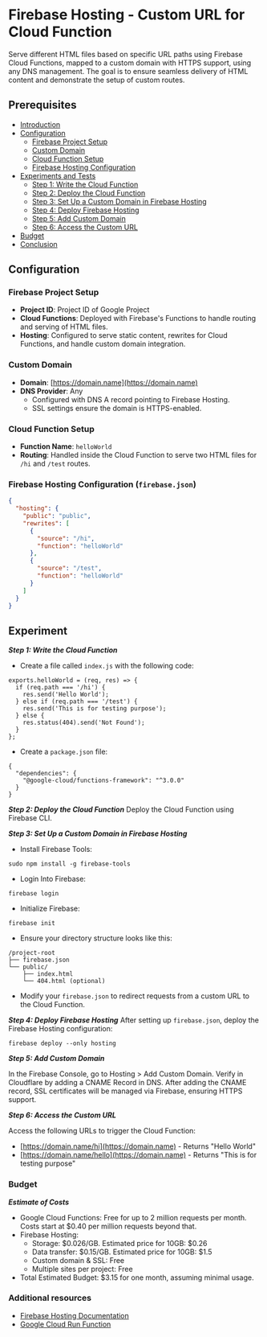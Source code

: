 # Firebase Hosting - Custom URL for Cloud Function

Serve different HTML files based on specific URL paths using Firebase Cloud Functions, mapped to a custom domain with HTTPS support, using any DNS management. The goal is to ensure seamless delivery of HTML content and demonstrate the setup of custom routes.

## Prerequisites

- [Introduction](#introduction)
- [Configuration](#configuration)
  - [Firebase Project Setup](#firebase-project-setup)
  - [Custom Domain](#custom-domain)
  - [Cloud Function Setup](#cloud-function-setup)
  - [Firebase Hosting Configuration](#firebase-hosting-configuration)
- [Experiments and Tests](#experiments-and-tests)
  - [Step 1: Write the Cloud Function](#step-1-write-the-cloud-function)
  - [Step 2: Deploy the Cloud Function](#step-2-deploy-the-cloud-function)
  - [Step 3: Set Up a Custom Domain in Firebase Hosting](#step-3-set-up-a-custom-domain-in-firebase-hosting)
  - [Step 4: Deploy Firebase Hosting](#step-4-deploy-firebase-hosting)
  - [Step 5: Add Custom Domain](#step-5-add-custom-domain)
  - [Step 6: Access the Custom URL](#step-6-access-the-custom-url)
- [Budget](#budget)
- [Conclusion](#conclusion)

## Configuration

### Firebase Project Setup

- **Project ID**: Project ID of Google Project
- **Cloud Functions**: Deployed with Firebase's Functions to handle routing and serving of HTML files.
- **Hosting**: Configured to serve static content, rewrites for Cloud Functions, and handle custom domain integration.

### Custom Domain

- **Domain**: [https://domain.name](https://domain.name)
- **DNS Provider**: Any
  - Configured with DNS A record pointing to Firebase Hosting.
  - SSL settings ensure the domain is HTTPS-enabled.

### Cloud Function Setup

- **Function Name**: `helloWorld`
- **Routing**: Handled inside the Cloud Function to serve two HTML files for `/hi` and `/test` routes.

### Firebase Hosting Configuration (`firebase.json`)

```json
{
  "hosting": {
    "public": "public",
    "rewrites": [
      {
        "source": "/hi",
        "function": "helloWorld"
      },
      {
        "source": "/test",
        "function": "helloWorld"
      }
    ]
  }
}
```
## Experiment
***Step 1: Write the Cloud Function***

- Create a file called `index.js` with the following code:
```
exports.helloWorld = (req, res) => {
  if (req.path === '/hi') {
    res.send('Hello World');
  } else if (req.path === '/test') {
    res.send('This is for testing purpose');
  } else {
    res.status(404).send('Not Found');
  }
};
```
- Create a `package.json` file:
```
{
  "dependencies": {
    "@google-cloud/functions-framework": "^3.0.0"
  }
}
```

***Step 2: Deploy the Cloud Function***
Deploy the Cloud Function using Firebase CLI.



***Step 3: Set Up a Custom Domain in Firebase Hosting***
- Install Firebase Tools:
```
sudo npm install -g firebase-tools
```
- Login Into Firebase:
```
firebase login
```
- Initialize Firebase:
```
firebase init
```
- Ensure your directory structure looks like this:
  
```
/project-root
├── firebase.json
└── public/
    ├── index.html
    └── 404.html (optional)

```
- Modify your `firebase.json` to redirect requests from a custom URL to the Cloud Function.


***Step 4: Deploy Firebase Hosting***
After setting up `firebase.json`, deploy the Firebase Hosting configuration:

```
firebase deploy --only hosting
```

***Step 5: Add Custom Domain***

In the Firebase Console, go to Hosting > Add Custom Domain. Verify in Cloudflare by adding a CNAME Record in DNS. After adding the CNAME record, SSL certificates will be managed via Firebase, ensuring HTTPS support.

***Step 6: Access the Custom URL***

Access the following URLs to trigger the Cloud Function:

- [https://domain.name/hi](https://domain.name) - Returns "Hello World"
- [https://domain.name/hello](https://domain.name) - Returns "This is for testing purpose"

### Budget

***Estimate of Costs***
- Google Cloud Functions: Free for up to 2 million requests per month. Costs start at $0.40 per million requests beyond that.
- Firebase Hosting:
   - Storage: $0.026/GB. Estimated price for 10GB: $0.26
   - Data transfer: $0.15/GB. Estimated price for 10GB: $1.5
   - Custom domain & SSL: Free
   - Multiple sites per project: Free
- Total Estimated Budget: $3.15 for one month, assuming minimal usage.

### Additional resources
- [Firebase Hosting Documentation](https://firebase.google.com/docs/hosting)
- [Google Cloud Run Function](https://cloud.google.com/functions?hl=en)












